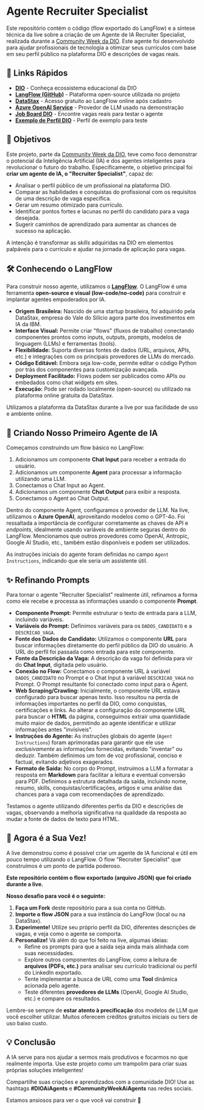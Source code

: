 # Agente Recruiter Specialist

Este repositório contém o código (flow exportado do LangFlow) e a síntese técnica da live sobre a criação de um Agente de IA Recruiter Specialist, realizada durante a [Community Week da DIO](https://pages.dio.me/lp-community-week2). Este agente foi desenvolvido para ajudar profissionais de tecnologia a otimizar seus currículos com base em seu perfil público na plataforma DIO e descrições de vagas reais.

## 🔗 Links Rápidos

- **[DIO](https://www.dio.me)** - Conheça ecossistema educacional da DIO 
- **[LangFlow (GitHub)](https://github.com/langflow-ai/langflow)** - Plataforma open-source utilizada no projeto
- **[DataStax](https://www.datastax.com)** - Acesso gratuito ao LangFlow online após cadastro
- **[Azure OpenAI Service](https://azure.microsoft.com/pt-br/products/ai-services/openai-service)** - Provedor de LLM usado na demonstração
- **[Job Board DIO](https://web.dio.me/job-board)** - Encontre vagas reais para testar o agente
- **[Exemplo de Perfil DIO](https://www.dio.me/users/falvojr)** - Perfil de exemplo para teste

## 🚀 Objetivos

Este projeto, parte da [Community Week da DIO](https://pages.dio.me/lp-community-week2), teve como foco demonstrar o potencial da Inteligência Artificial (IA) e dos agentes inteligentes para revolucionar o futuro do trabalho. Especificamente, o objetivo principal foi **criar um agente de IA, o "Recruiter Specialist"**, capaz de:
*   Analisar o perfil público de um profissional na plataforma DIO.
*   Comparar as habilidades e conquistas do profissional com os requisitos de uma descrição de vaga específica.
*   Gerar um resumo otimizado para currículo.
*   Identificar pontos fortes e lacunas no perfil do candidato para a vaga desejada.
*   Sugerir caminhos de aprendizado para aumentar as chances de sucesso na aplicação.

A intenção é transformar as _skills_ adquiridas na DIO em elementos palpáveis para o currículo e ajudar na jornada de aplicação para vagas.

## 🛠️ Conhecendo o LangFlow

Para construir nosso agente, utilizamos o **[LangFlow](https://github.com/langflow-ai/langflow)**. O LangFlow é uma ferramenta **open-source e visual (low-code/no-code)** para construir e implantar agentes empoderados por IA.

*   **Origem Brasileira:** Nascido de uma startup brasileira, foi adquirido pela DataStax, empresa do Vale do Silício agora parte dos investimentos em IA da IBM.
*   **Interface Visual:** Permite criar "flows" (fluxos de trabalho) conectando componentes prontos como inputs, outputs, prompts, modelos de linguagem (LLMs) e ferramentas (tools).
*   **Flexibilidade:** Suporta diversas fontes de dados (URL, arquivos, APIs, etc.) e integrações com os principais provedores de LLMs do mercado.
*   **Código Editável:** Embora seja low-code, permite editar o código Python por trás dos componentes para customização avançada.
*   **Deployment Facilitado:** Flows podem ser publicados como APIs ou embedados como chat widgets em sites.
*   **Execução:** Pode ser rodado localmente (open-source) ou utilizado na plataforma online gratuita da DataStax.

Utilizamos a plataforma da DataStax durante a live por sua facilidade de uso e ambiente online.

## 🤖 Criando Nosso Primeiro Agente de IA

Começamos construindo um flow básico no LangFlow:
1.  Adicionamos um componente **Chat Input** para receber a entrada do usuário.
2.  Adicionamos um componente **Agent** para processar a informação utilizando uma LLM.
3.  Conectamos o Chat Input ao Agent.
4.  Adicionamos um componente **Chat Output** para exibir a resposta.
5.  Conectamos o Agent ao Chat Output.

Dentro do componente Agent, configuramos o provedor de LLM. Na live, utilizamos o **Azure OpenAI**, aproveitando modelos como o GPT-4o. Foi ressaltada a importância de configurar corretamente as chaves de API e *endpoints*, idealmente usando variáveis de ambiente seguras dentro do LangFlow. Mencionamos que outros provedores como OpenAI, Antropic, Google AI Studio, etc., também estão disponíveis e podem ser utilizados.

As instruções iniciais do agente foram definidas no campo `Agent Instructions`, indicando que ele seria um assistente útil.

## ✨ Refinando Prompts

Para tornar o agente "Recruiter Specialist" realmente útil, refinamos a forma como ele recebe e processa as informações usando o componente **Prompt**.

*   **Componente Prompt:** Permite estruturar o texto de entrada para a LLM, incluindo variáveis.
*   **Variáveis do Prompt:** Definimos variáveis para os `DADOS_CANDIDATO` e a `DESCRICAO_VAGA`.
*   **Fonte dos Dados do Candidato:** Utilizamos o componente **URL** para buscar informações diretamente do perfil público da DIO do usuário. A URL do perfil foi passada como entrada para este componente.
*   **Fonte da Descrição da Vaga:** A descrição da vaga foi definida para vir do **Chat Input**, digitada pelo usuário.
*   **Conexão no Flow:** Conectamos o componente URL à variável `DADOS_CANDIDATO` no Prompt e o Chat Input à variável `DESCRICAO_VAGA` no Prompt. O Prompt resultante foi conectado como input para o Agent.
*   **Web Scraping/Crawling:** Inicialmente, o componente URL estava configurado para buscar apenas texto. Isso resultou na perda de informações importantes no perfil da DIO, como conquistas, certificações e links. Ao alterar a configuração do componente URL para buscar o **HTML** da página, conseguimos extrair uma quantidade muito maior de dados, permitindo ao agente identificar e utilizar informações antes "invisíveis".
*   **Instruções do Agente:** As instruções globais do agente (`Agent Instructions`) foram aprimoradas para garantir que ele use *exclusivamente* as informações fornecidas, evitando "inventar" ou deduzir. Também definimos um tom de voz profissional, conciso e factual, evitando adjetivos exagerados.
*   **Formato de Saída:** No corpo do Prompt, instruímos a LLM a formatar a resposta em **Markdown** para facilitar a leitura e eventual conversão para PDF. Definimos a estrutura detalhada da saída, incluindo nome, resumo, skills, conquistas/certificações, artigos e uma análise das chances para a vaga com recomendações de aprendizado.

Testamos o agente utilizando diferentes perfis da DIO e descrições de vagas, observando a melhoria significativa na qualidade da resposta ao mudar a fonte de dados de texto para HTML.

## 🎯 Agora é a Sua Vez!

A live demonstrou como é possível criar um agente de IA funcional e útil em pouco tempo utilizando o LangFlow. O flow "Recruiter Specialist" que construímos é um ponto de partida poderoso.

**Este repositório contém o flow exportado (arquivo JSON) que foi criado durante a live.**

**Nosso desafio para você é o seguinte:**

1.  **Faça um Fork** deste repositório para a sua conta no GitHub.
2.  **Importe o flow JSON** para a sua instância do LangFlow (local ou na DataStax).
3.  **Experimente!** Utilize seu próprio perfil da DIO, diferentes descrições de vagas, e veja como o agente se comporta.
4.  **Personalize!** Vá além do que foi feito na live, algumas ideias:
    *   Refine os prompts para que a saída seja ainda mais alinhada com suas necessidades.
    *   Explore outros componentes do LangFlow, como a leitura de **arquivos (PDFs, etc.)** para analisar seu currículo tradicional ou perfil do LinkedIn exportado.
    *   Tente implementar a busca de URL como uma **Tool** dinâmica acionada pelo agente.
    *   Teste diferentes **provedores de LLMs** (OpenAI, Google AI Studio, etc.) e compare os resultados.

Lembre-se sempre de **estar atento à precificação** dos modelos de LLM que você escolher utilizar. Muitos oferecem créditos gratuitos iniciais ou tiers de uso baixo custo.

## 💡 Conclusão

A IA serve para nos ajudar a sermos mais produtivos e focarmos no que realmente importa. Use este projeto como um trampolim para criar suas próprias soluções inteligentes!

Compartilhe suas criações e aprendizados com a comunidade DIO! Use as hashtags **#DIOAiAgents** e **#CommunityWeekAiAgents** nas redes sociais.

Estamos ansiosos para ver o que você vai construir 🚀
